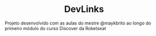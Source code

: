 <h1 align="center"> DevLinks </h1>

Projeto desenvolvido com as aulas do mestre @maykbrito ao longo do primeiro módulo do curso Discover da Roketseat
